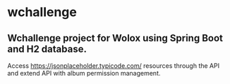 # wchallenge
Wchallenge project for Wolox using Spring Boot and H2 database.
-

Access https://jsonplaceholder.typicode.com/ resources through the API and extend API with album permission management.

